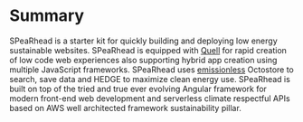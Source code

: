 # Summary

SPeaRhead is a starter kit for quickly building and deploying low energy sustainable websites. SPeaRhead is equipped with [Quell](https://github.com/rollthecloudinc/quell) for rapid creation of low code web experiences also supporting hybrid app creation using multiple JavaScript frameworks. SPeaRhead uses [emissionless](https://github.com/rollthecloudinc/emissionless) Octostore to search, save data and HEDGE to maximize clean energy use. SPeaRhead is built on top of the tried and true ever evolving Angular framework for modern front-end web development and serverless climate respectful APIs based on AWS well architected framework sustainability pillar.
